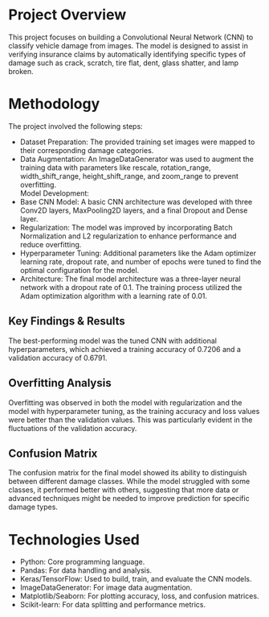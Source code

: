 # Project Overview
This project focuses on building a Convolutional Neural Network (CNN) to classify vehicle damage from images. The model is designed to assist in verifying insurance claims by automatically identifying specific types of damage such as crack, scratch, tire flat, dent, glass shatter, and lamp broken.

# Methodology
The project involved the following steps:  
- Dataset Preparation: The provided training set images were mapped to their corresponding damage categories.  
- Data Augmentation: An ImageDataGenerator was used to augment the training data with parameters like rescale, rotation_range, width_shift_range, height_shift_range, and zoom_range to prevent overfitting.  
Model Development:  
- Base CNN Model: A basic CNN architecture was developed with three Conv2D layers, MaxPooling2D layers, and a final Dropout and Dense layer.  
- Regularization: The model was improved by incorporating Batch Normalization and L2 regularization to enhance performance and reduce overfitting.  
- Hyperparameter Tuning: Additional parameters like the Adam optimizer learning rate, dropout rate, and number of epochs were tuned to find the optimal configuration for the model.  
- Architecture: The final model architecture was a three-layer neural network with a dropout rate of 0.1. The training process utilized the Adam optimization algorithm with a learning rate of 0.01.  

## Key Findings & Results
The best-performing model was the tuned CNN with additional hyperparameters, which achieved a training accuracy of 0.7206 and a validation accuracy of 0.6791.

## Overfitting Analysis
Overfitting was observed in both the model with regularization and the model with hyperparameter tuning, as the training accuracy and loss values were better than the validation values. This was particularly evident in the fluctuations of the validation accuracy.

## Confusion Matrix
The confusion matrix for the final model showed its ability to distinguish between different damage classes. While the model struggled with some classes, it performed better with others, suggesting that more data or advanced techniques might be needed to improve prediction for specific damage types.

# Technologies Used
- Python: Core programming language.  
- Pandas: For data handling and analysis.  
- Keras/TensorFlow: Used to build, train, and evaluate the CNN models.  
- ImageDataGenerator: For image data augmentation.  
- Matplotlib/Seaborn: For plotting accuracy, loss, and confusion matrices.  
- Scikit-learn: For data splitting and performance metrics.  
